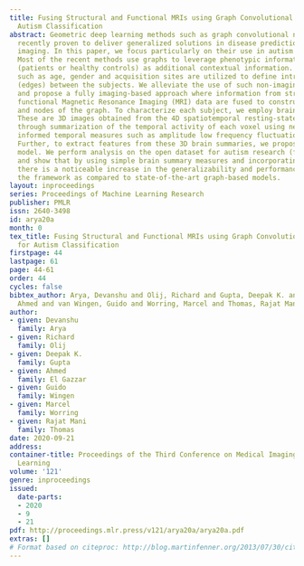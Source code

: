 ```yaml
---
title: Fusing Structural and Functional MRIs using Graph Convolutional Networks for
  Autism Classification
abstract: Geometric deep learning methods such as graph convolutional networks have
  recently proven to deliver generalized solutions in disease prediction using medical
  imaging. In this paper, we focus particularly on their use in autism classification.
  Most of the recent methods use graphs to leverage phenotypic information about subjects
  (patients or healthy controls) as additional contextual information. To do so, metadata
  such as age, gender and acquisition sites are utilized to define intricate relations
  (edges) between the subjects. We alleviate the use of such non-imaging metadata
  and propose a fully imaging-based approach where information from structural and
  functional Magnetic Resonance Imaging (MRI) data are fused to construct the edges
  and nodes of the graph. To characterize each subject, we employ brain summaries.
  These are 3D images obtained from the 4D spatiotemporal resting-state fMRI data
  through summarization of the temporal activity of each voxel using neuroscientifically
  informed temporal measures such as amplitude low frequency fluctuations and entropy.
  Further, to extract features from these 3D brain summaries, we propose a 3D CNN
  model. We perform analysis on the open dataset for autism research (full ABIDE I-II)
  and show that by using simple brain summary measures and incorporating sMRI information,
  there is a noticeable increase in the generalizability and performance values of
  the framework as compared to state-of-the-art graph-based models.
layout: inproceedings
series: Proceedings of Machine Learning Research
publisher: PMLR
issn: 2640-3498
id: arya20a
month: 0
tex_title: Fusing Structural and Functional MRIs using Graph Convolutional Networks
  for Autism Classification
firstpage: 44
lastpage: 61
page: 44-61
order: 44
cycles: false
bibtex_author: Arya, Devanshu and Olij, Richard and Gupta, Deepak K. and El Gazzar,
  Ahmed and van Wingen, Guido and Worring, Marcel and Thomas, Rajat Mani
author:
- given: Devanshu
  family: Arya
- given: Richard
  family: Olij
- given: Deepak K.
  family: Gupta
- given: Ahmed
  family: El Gazzar
- given: Guido
  family: Wingen
- given: Marcel
  family: Worring
- given: Rajat Mani
  family: Thomas
date: 2020-09-21
address: 
container-title: Proceedings of the Third Conference on Medical Imaging with Deep
  Learning
volume: '121'
genre: inproceedings
issued:
  date-parts:
  - 2020
  - 9
  - 21
pdf: http://proceedings.mlr.press/v121/arya20a/arya20a.pdf
extras: []
# Format based on citeproc: http://blog.martinfenner.org/2013/07/30/citeproc-yaml-for-bibliographies/
---
```

